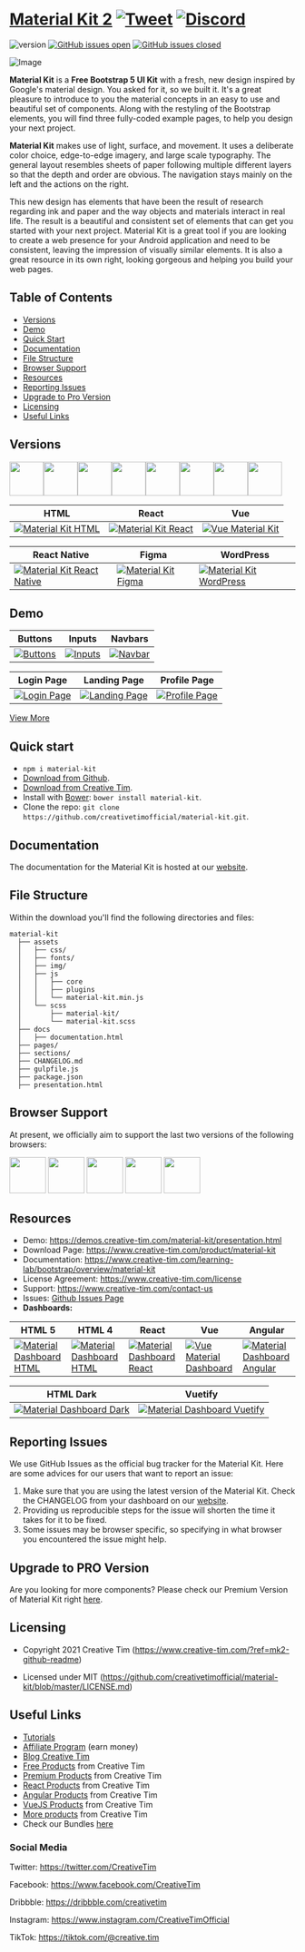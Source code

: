 # [Material Kit 2](http://demos.creative-tim.com/material-kit/presentation?ref=readme-mk2) [![Tweet](https://img.shields.io/twitter/url/http/shields.io.svg?style=social&logo=twitter)](https://twitter.com/intent/tweet?url=https://www.creative-tim.com/product/material-kit&text=Check%20Material%20Kit%202%20made%20by%20@CreativeTim%20#webdesign%20#designSystem%20#uiKit%20#materialDesign%20#html%20https://www.creative-tim.com/product/material-kit) [![Discord](https://badgen.net/badge/icon/discord?icon=discord&label)](https://discord.gg/FhCJCaHdQa)

![version](https://img.shields.io/badge/version-3.0.3-blue.svg) [![GitHub issues open](https://img.shields.io/github/issues/creativetimofficial/material-kit.svg?maxAge=2592000)](https://github.com/creativetimofficial/material-kit/issues?q=is%3Aopen+is%3Aissue) [![GitHub issues closed](https://img.shields.io/github/issues-closed-raw/creativetimofficial/material-kit.svg?maxAge=2592000)](https://github.com/creativetimofficial/material-kit/issues?q=is%3Aissue+is%3Aclosed)

![Image](https://raw.githubusercontent.com/creativetimofficial/public-assets/master/material-kit/material-kit.jpg)


**Material Kit** is a **Free Bootstrap 5 UI Kit** with a fresh, new design inspired by Google's material design. You asked for it, so we built it. It's a great pleasure to introduce to you the material concepts in an easy to use and beautiful set of components. Along with the restyling of the Bootstrap elements, you will find three fully-coded example pages, to help you design your next project.

**Material Kit** makes use of light, surface, and movement. It uses a deliberate color choice, edge-to-edge imagery, and large scale typography. The general layout resembles sheets of paper following multiple different layers so that the depth and order are obvious. The navigation stays mainly on the left and the actions on the right.

This new design has elements that have been the result of research regarding ink and paper and the way objects and materials interact in real life. The result is a beautiful and consistent set of elements that can get you started with your next project. Material Kit is a great tool if you are looking to create a web presence for your Android application and need to be consistent, leaving the impression of visually similar elements. It is also a great resource in its own right, looking gorgeous and helping you build your web pages.

## Table of Contents

* [Versions](#versions)
* [Demo](#demo)
* [Quick Start](#quick-start)
* [Documentation](#documentation)
* [File Structure](#file-structure)
* [Browser Support](#browser-support)
* [Resources](#resources)
* [Reporting Issues](#reporting-issues)
* [Upgrade to Pro Version](#upgrade-to-pro-version)
* [Licensing](#licensing)
* [Useful Links](#useful-links)


## Versions

[<img src="https://github.com/creativetimofficial/public-assets/blob/master/logos/html-logo.jpg?raw=true" width="60" height="60" />](https://www.creative-tim.com/product/material-kit)[<img src="https://github.com/creativetimofficial/public-assets/blob/master/logos/vue-logo.jpg?raw=true" width="60" height="60" />](https://www.creative-tim.com/product/vue-material-kit)[<img src="https://github.com/creativetimofficial/public-assets/blob/master/logos/react-logo.jpg?raw=true" width="60" height="60" />](https://www.creative-tim.com/product/material-kit-react)[<img src="https://github.com/creativetimofficial/public-assets/blob/master/logos/react-native-logo.jpg?raw=true" width="60" height="60" />](https://www.creative-tim.com/product/material-kit-react-native)[<img src="https://github.com/creativetimofficial/public-assets/blob/master/logos/figma-logo.jpg?raw=true" width="60" height="60" />](https://demos.creative-tim.com/material-kit-figma/presentation.html)[<img src="https://github.com/creativetimofficial/public-assets/blob/master/logos/wordpress-logo.jpg?raw=true" width="60" height="60" />](https://themeisle.com/themes/hestia/?ref=creativetim)[<img src="https://raw.githubusercontent.com/creativetimofficial/public-assets/master/logos/photoshop-logo.jpg" width="60" height="60" />](https://github.com/creativetimofficial/material-kit/tree/photoshop)[<img src="https://raw.githubusercontent.com/creativetimofficial/public-assets/master/logos/sketch-logo.jpg" width="60" height="60" />](https://github.com/creativetimofficial/material-kit/tree/sketch)

| HTML | React | Vue  |
| --- | --- | ---  |
| [![Material Kit  HTML](https://s3.amazonaws.com/creativetim_bucket/products/38/thumb/material-kit.jpg?1633601280)](https://www.creative-tim.com/product/material-kit)  | [![Material Kit  React](https://github.com/creativetimofficial/public-assets/blob/master/material-kit-react/material-kit-react.jpeg?raw=true)](https://www.creative-tim.com/product/material-kit-react)  | [![Vue Material Kit](https://github.com/creativetimofficial/public-assets/blob/master/vue-material-kit/vue-material-kit.jpeg?raw=true)](https://www.creative-tim.com/product/vue-material-kit)

| React Native | Figma | WordPress |
| ---  | --- | --- |
| [![Material Kit React Native](https://github.com/creativetimofficial/public-assets/blob/master/material-kit-react-native/opt_mkrn_thumbnail.jpg?raw=true)](https://www.creative-tim.com/product/material-kit-react-native) | [![Material Kit Figma](https://github.com/creativetimofficial/public-assets/blob/master/material-kit-figma/material-kit-figma.jpg?raw=true)](https://demos.creative-tim.com/material-kit-figma/presentation.html) | [![Material Kit WordPress](https://github.com/creativetimofficial/public-assets/blob/master/material-kit-wordpress/opt_smd_thumbnail.jpg?raw=true)](https://themeisle.com/themes/hestia/?ref=creativetim)

## Demo

| Buttons | Inputs | Navbars  |
| --- | --- | ---  |
| [![Buttons](https://github.com/creativetimofficial/public-assets/blob/master/material-kit/buttons.png?raw=true)](https://demos.creative-tim.com/material-kit/index.html#buttons)  | [![Inputs](https://github.com/creativetimofficial/public-assets/blob/master/material-kit/inputs.png?raw=true)](https://demos.creative-tim.com/material-kit/index.html#inputs)  | [![Navbar](https://github.com/creativetimofficial/public-assets/blob/master/material-kit/navbar-section.png?raw=true)](https://demos.creative-tim.com/material-kit/index.html#navigation)

| Login Page | Landing Page | Profile Page  |
| --- | --- | ---  |
| [![Login Page](https://raw.githubusercontent.com/creativetimofficial/public-assets/master/material-kit/login-page.png)](https://demos.creative-tim.com/material-kit/index.html#carousel)  | [![Landing Page](https://github.com/creativetimofficial/public-assets/blob/master/material-kit/landing-page.png?raw=true)](https://demos.creative-tim.com/material-kit/examples/landing-page.html)  | [![Profile Page](https://github.com/creativetimofficial/public-assets/blob/master/material-kit/profile-page.png?raw=true)](https://demos.creative-tim.com/material-kit/examples/profile-page.html)

[View More](https://demos.creative-tim.com/material-kit/index.html)


## Quick start

- `npm i material-kit`
- [Download from Github](https://github.com/creativetimofficial/material-kit/archive/master.zip).
- [Download from Creative Tim](https://www.creative-tim.com/product/material-kit).
- Install with [Bower](https://bower.io/): ```bower install material-kit```.
- Clone the repo: `git clone https://github.com/creativetimofficial/material-kit.git`.


## Documentation
The documentation for the Material Kit is hosted at our [website](https://demos.creative-tim.com/material-kit/docs/2.1/getting-started/introduction.html).


## File Structure
Within the download you'll find the following directories and files:

```
material-kit
  ├── assets
  │   ├── css/
  │   ├── fonts/
  │   ├── img/
  │   ├── js
  │   │   ├── core
  │   │   ├── plugins
  │   │   └── material-kit.min.js
  │   └── scss
  │       ├── material-kit/
  │       └── material-kit.scss
  ├── docs
  │   ├── documentation.html
  ├── pages/
  ├── sections/
  ├── CHANGELOG.md
  ├── gulpfile.js
  ├── package.json
  ├── presentation.html
```


## Browser Support

At present, we officially aim to support the last two versions of the following browsers:

<img src="https://github.com/creativetimofficial/public-assets/blob/master/logos/chrome-logo.png?raw=true" width="64" height="64"> <img src="https://raw.githubusercontent.com/creativetimofficial/public-assets/master/logos/firefox-logo.png" width="64" height="64"> <img src="https://raw.githubusercontent.com/creativetimofficial/public-assets/master/logos/edge-logo.png" width="64" height="64"> <img src="https://raw.githubusercontent.com/creativetimofficial/public-assets/master/logos/safari-logo.png" width="64" height="64"> <img src="https://raw.githubusercontent.com/creativetimofficial/public-assets/master/logos/opera-logo.png" width="64" height="64">



## Resources
- Demo: <https://demos.creative-tim.com/material-kit/presentation.html>
- Download Page: <https://www.creative-tim.com/product/material-kit>
- Documentation: <https://www.creative-tim.com/learning-lab/bootstrap/overview/material-kit>
- License Agreement: <https://www.creative-tim.com/license>
- Support: <https://www.creative-tim.com/contact-us>
- Issues: [Github Issues Page](https://github.com/creativetimofficial/material-kit/issues)
- **Dashboards:**

| HTML 5 | HTML 4 | React | Vue  | Angular |
| --- | --- | --- | ---  | ---  |
| [![Material Dashboard  HTML](https://s3.amazonaws.com/creativetim_bucket/products/38/thumb/material-kit.jpg?1633601280)](https://www.creative-tim.com/product/material-dashboard) | [![Material Dashboard  HTML](https://github.com/creativetimofficial/public-assets/blob/master/material-dashboard-html/material-dashboard.jpeg?raw=true)](https://www.creative-tim.com/product/material-dashboard-bs4) | [![Material Dashboard  React](https://github.com/creativetimofficial/public-assets/blob/master/material-dashboard-react/material-dashboard-react.jpeg?raw=true)](https://www.creative-tim.com/product/material-dashboard-react) | [![Vue Material Dashboard](https://github.com/creativetimofficial/public-assets/blob/master/vue-material-dashboard/vue-material-dashboard.jpeg?raw=true)](https://www.creative-tim.com/product/vue-material-dashboard)  | [![ Material Dashboard Angular](https://github.com/creativetimofficial/public-assets/blob/master/material-dashboard-angular/material-dashboard-angular.jpg?raw=true)](https://www.creative-tim.com/product/material-dashboard-angular2)

| HTML Dark | Vuetify  |
| --- | --- |
| [![Material Dashboard Dark](https://github.com/creativetimofficial/public-assets/blob/master/material-dashboard-dark/material-dashboard-dark.jpg?raw=true)](https://www.creative-tim.com/product/material-dashboard-dark) | [![Material Dashboard Vuetify](https://github.com/creativetimofficial/public-assets/blob/master/material-dashboard-vuetify/material-dashboard-vuetify.jpg?raw=true)](https://www.creative-tim.com/product/vuetify-material-dashboard)

## Reporting Issues

We use GitHub Issues as the official bug tracker for the Material Kit. Here are some advices for our users that want to report an issue:

1. Make sure that you are using the latest version of the Material Kit. Check the CHANGELOG from your dashboard on our [website](https://www.creative-tim.com/?ref=mk2-github-readme).
2. Providing us reproducible steps for the issue will shorten the time it takes for it to be fixed.
3. Some issues may be browser specific, so specifying in what browser you encountered the issue might help.

## Upgrade to PRO Version

Are you looking for more components? Please check our Premium Version of Material Kit right [here](https://www.creative-tim.com/product/material-kit-pro).

## Licensing

- Copyright 2021 Creative Tim (https://www.creative-tim.com/?ref=mk2-github-readme)

- Licensed under MIT (https://github.com/creativetimofficial/material-kit/blob/master/LICENSE.md)

## Useful Links

- [Tutorials](https://www.youtube.com/channel/UCVyTG4sCw-rOvB9oHkzZD1w)
- [Affiliate Program](https://www.creative-tim.com/affiliates/new?ref=mk2-github-readme) (earn money)
- [Blog Creative Tim](https://www.creative-tim.com/blog?ref=mk2-github-readme)
- [Free Products](https://www.creative-tim.com/bootstrap-themes/free?ref=mk2-github-readme) from Creative Tim
- [Premium Products](https://www.creative-tim.com/bootstrap-themes/premium?ref=mk2-github-readme) from Creative Tim
- [React Products](https://www.creative-tim.com/bootstrap-themes/react-themes?ref=mk2-github-readme) from Creative Tim
- [Angular Products](https://www.creative-tim.com/bootstrap-themes/angular-themes?ref=mk2-github-readme) from Creative Tim
- [VueJS Products](https://www.creative-tim.com/bootstrap-themes/vuejs-themes?ref=mk2-github-readme) from Creative Tim
- [More products](https://www.creative-tim.com/bootstrap-themes?ref=mk2-github-readme) from Creative Tim
- Check our Bundles [here](https://www.creative-tim.com/bundles?ref=mk2-github-readme)

### Social Media

Twitter: <https://twitter.com/CreativeTim>

Facebook: <https://www.facebook.com/CreativeTim>

Dribbble: <https://dribbble.com/creativetim>

Instagram: <https://www.instagram.com/CreativeTimOfficial>

TikTok: <https://tiktok.com/@creative.tim>
